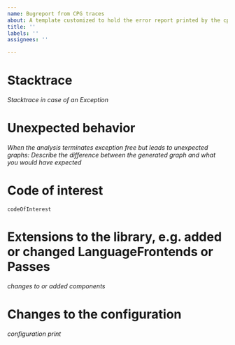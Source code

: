 ```yaml
---
name: Bugreport from CPG traces
about: A template customized to hold the error report printed by the cpg and its configuration
title: ''
labels: ''
assignees: ''

---
```


# Stacktrace
*Stacktrace in case of an Exception*
# Unexpected behavior
*When the analysis terminates exception free but leads to unexpected graphs: Describe the difference between the generated graph and what you would have expected*
# Code of interest
```
codeOfInterest
```
# Extensions to the library, e.g. added or changed LanguageFrontends or Passes
*changes to or added components*
# Changes to the configuration
*configuration print*
